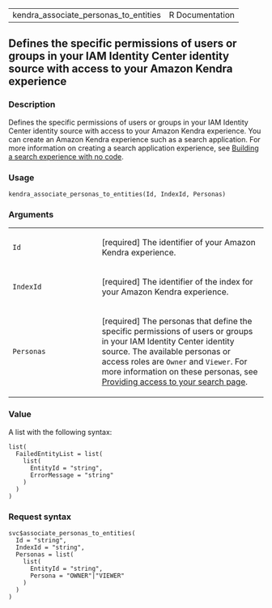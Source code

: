 <table style="width: 100%;">
<tbody>
<tr class="odd">
<td>kendra_associate_personas_to_entities</td>
<td style="text-align: right;">R Documentation</td>
</tr>
</tbody>
</table>

## Defines the specific permissions of users or groups in your IAM Identity Center identity source with access to your Amazon Kendra experience

### Description

Defines the specific permissions of users or groups in your IAM Identity
Center identity source with access to your Amazon Kendra experience. You
can create an Amazon Kendra experience such as a search application. For
more information on creating a search application experience, see
[Building a search experience with no
code](https://docs.aws.amazon.com/kendra/latest/dg/deploying-search-experience-no-code.html).

### Usage

    kendra_associate_personas_to_entities(Id, IndexId, Personas)

### Arguments

<table>
<colgroup>
<col style="width: 35%" />
<col style="width: 65%" />
</colgroup>
<tbody>
<tr class="odd">
<td><code id="kendra_associate_personas_to_entities_:_Id">Id</code></td>
<td><p>[required] The identifier of your Amazon Kendra
experience.</p></td>
</tr>
<tr class="even">
<td><code
id="kendra_associate_personas_to_entities_:_IndexId">IndexId</code></td>
<td><p>[required] The identifier of the index for your Amazon Kendra
experience.</p></td>
</tr>
<tr class="odd">
<td><code
id="kendra_associate_personas_to_entities_:_Personas">Personas</code></td>
<td><p>[required] The personas that define the specific permissions of
users or groups in your IAM Identity Center identity source. The
available personas or access roles are <code>Owner</code> and
<code>Viewer</code>. For more information on these personas, see <a
href="https://docs.aws.amazon.com/kendra/latest/dg/deploying-search-experience-no-code.html#access-search-experience">Providing
access to your search page</a>.</p></td>
</tr>
</tbody>
</table>

### Value

A list with the following syntax:

    list(
      FailedEntityList = list(
        list(
          EntityId = "string",
          ErrorMessage = "string"
        )
      )
    )

### Request syntax

    svc$associate_personas_to_entities(
      Id = "string",
      IndexId = "string",
      Personas = list(
        list(
          EntityId = "string",
          Persona = "OWNER"|"VIEWER"
        )
      )
    )
